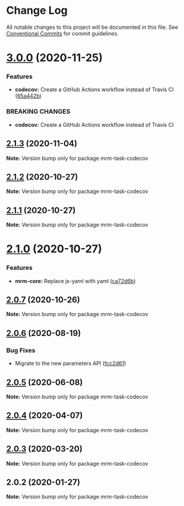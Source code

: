 # Change Log

All notable changes to this project will be documented in this file.
See [Conventional Commits](https://conventionalcommits.org) for commit guidelines.

# [3.0.0](https://github.com/sapegin/mrm/compare/mrm-task-codecov@2.1.3...mrm-task-codecov@3.0.0) (2020-11-25)


### Features

* **codecov:** Create a GitHub Actions workflow instead of Travis CI ([65a442b](https://github.com/sapegin/mrm/commit/65a442b2ee654a1d63a08f4173a4185359714464))


### BREAKING CHANGES

* **codecov:** Create a GitHub Actions workflow instead of Travis CI





## [2.1.3](https://github.com/sapegin/mrm/compare/mrm-task-codecov@2.1.2...mrm-task-codecov@2.1.3) (2020-11-04)

**Note:** Version bump only for package mrm-task-codecov





## [2.1.2](https://github.com/sapegin/mrm/compare/mrm-task-codecov@2.1.1...mrm-task-codecov@2.1.2) (2020-10-27)

**Note:** Version bump only for package mrm-task-codecov





## [2.1.1](https://github.com/sapegin/mrm/compare/mrm-task-codecov@2.1.0...mrm-task-codecov@2.1.1) (2020-10-27)

**Note:** Version bump only for package mrm-task-codecov





# [2.1.0](https://github.com/sapegin/mrm/compare/mrm-task-codecov@2.0.7...mrm-task-codecov@2.1.0) (2020-10-27)


### Features

* **mrm-core:** Replace js-yaml with yaml ([ca72d6b](https://github.com/sapegin/mrm/commit/ca72d6b8fa94a627285db2454287e550985d1fc7))





## [2.0.7](https://github.com/sapegin/mrm/compare/mrm-task-codecov@2.0.6...mrm-task-codecov@2.0.7) (2020-10-26)

**Note:** Version bump only for package mrm-task-codecov





## [2.0.6](https://github.com/sapegin/mrm/compare/mrm-task-codecov@2.0.5...mrm-task-codecov@2.0.6) (2020-08-19)


### Bug Fixes

* Migrate to the new parameters API ([fcc2d61](https://github.com/sapegin/mrm/commit/fcc2d61be7ec720b0cd4c45e3cb65c6f543a45fb))





## [2.0.5](https://github.com/sapegin/mrm/compare/mrm-task-codecov@2.0.4...mrm-task-codecov@2.0.5) (2020-06-08)

**Note:** Version bump only for package mrm-task-codecov





## [2.0.4](https://github.com/sapegin/mrm/compare/mrm-task-codecov@2.0.3...mrm-task-codecov@2.0.4) (2020-04-07)

**Note:** Version bump only for package mrm-task-codecov





## [2.0.3](https://github.com/sapegin/mrm/compare/mrm-task-codecov@2.0.2...mrm-task-codecov@2.0.3) (2020-03-20)

**Note:** Version bump only for package mrm-task-codecov





## 2.0.2 (2020-01-27)

**Note:** Version bump only for package mrm-task-codecov
